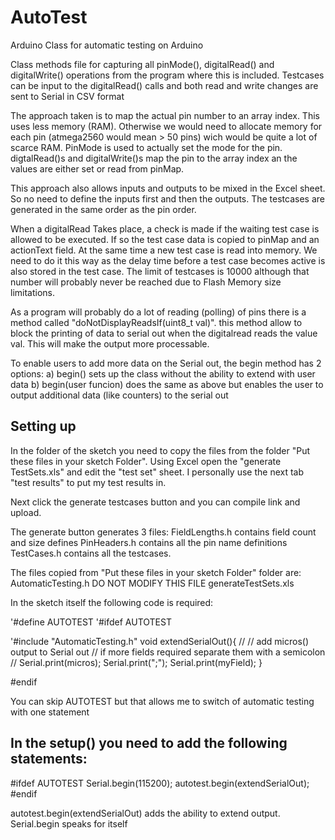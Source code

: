 AutoTest
========

Arduino Class for automatic testing on Arduino

Class methods file for capturing all pinMode(), digitalRead() and digitalWrite() operations from the program where this is included.
Testcases can be input to the digitalRead() calls and both read and write changes are sent to Serial in CSV format

The approach taken is to map the actual pin number to an array index. This uses less memory (RAM). Otherwise we would
need to allocate memory for each pin (atmega2560 would mean > 50 pins) wich would be quite a lot of scarce RAM.
PinMode is used to actually set the mode for the pin.
digtalRead()s and digitalWrite()s map the pin to the array index an the values are either set or read
from pinMap.

This approach also allows inputs and outputs to be mixed in the Excel sheet. So no need to define the inputs
first and then the outputs. The testcases are generated in the same order as the pin order.

When a digitalRead Takes place, a check is made if the waiting test case is allowed to be executed. If so
the test case data is copied to pinMap and an actionText field. At the same time a new test case
is read into memory. We need to do it this way as the delay time before a test case becomes active is also
stored in the test case. The limit of testcases is 10000 although that number will probably never be reached
due to Flash Memory size limitations.

As a program will probably do a lot of reading (polling) of pins there is a method called "doNotDisplayReadsIf(uint8_t val)".
this method allow to block the printing of data to serial out when the digitalread reads the value val. This will make
the output more processable.

To enable users to add more data on the Serial out, the begin method has 2 options:
a) begin() sets up the class without the ability to extend with user data
b) begin(user funcion) does the same as above but enables the user to output additional data (like counters) to the serial out

Setting up
----------
In the folder of the sketch you need to copy the files from the folder "Put these files in your sketch Folder".
Using Excel open the "generate TestSets.xls" and edit the "test set" sheet. I personally use the next tab "test results"
to put my test results in.

Next click the generate testcases button and you can compile link and upload.

The generate button generates 3 files:
FieldLengths.h contains field count and size defines
PinHeaders.h contains all the pin name definitions
TestCases.h contains all the testcases.

The files copied from "Put these files in your sketch Folder" folder are:
AutomaticTesting.h      DO NOT MODIFY THIS FILE
generateTestSets.xls



In the sketch itself the following code is required:

'#define AUTOTEST
'#ifdef AUTOTEST

'#include "AutomaticTesting.h"
void extendSerialOut(){
   //
   // add micros() output to Serial out
   // if more fields required separate them with a semicolon
   //
   Serial.print(micros);
   Serial.print(";");
   Serial.print(myField);
}

#endif

You can skip AUTOTEST but that allows me to switch of automatic testing with one statement

In the setup() you need to add the following statements:
--------------------------------------------------------

#ifdef AUTOTEST
 	  Serial.begin(115200);
 	  autotest.begin(extendSerialOut);
#endif

autotest.begin(extendSerialOut) adds the ability to extend output. Serial.begin speaks for itself


